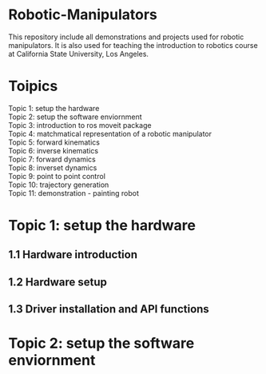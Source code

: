 # Robotic-Manipulators
This repository include all demonstrations and projects used for robotic manipulators. It is also used for teaching the introduction to robotics course at California State University, Los Angeles. 

# Toipics
Topic 1: setup the hardware  
Topic 2: setup the software enviornment  
Topic 3: introduction to ros moveit package  
Topic 4: matchmatical representation of a robotic manipulator  
Topic 5: forward kinematics  
Topic 6: inverse kinematics  
Topic 7: forward dynamics  
Topic 8: inverset dynamics  
Topic 9: point to point control  
Topic 10: trajectory generation  
Topic 11: demonstration - painting robot  
# Topic 1: setup the hardware  
## 1.1 Hardware introduction
## 1.2 Hardware setup
## 1.3 Driver installation and API functions

# Topic 2: setup the software enviornment  




